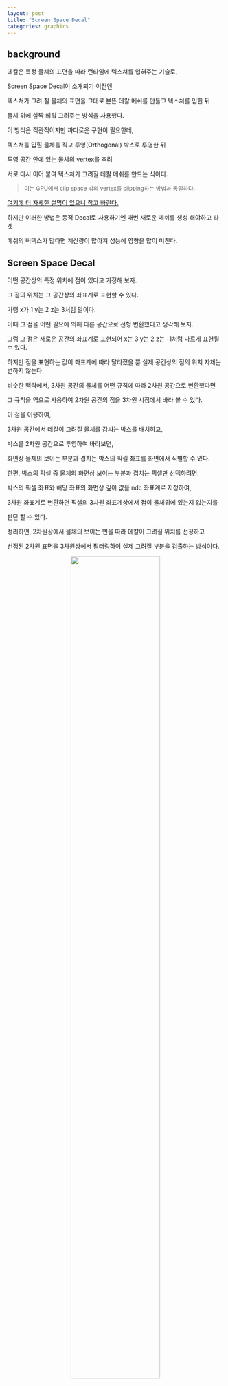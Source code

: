 ```yaml
---
layout: post
title: "Screen Space Decal"
categories: graphics
---
```


## background

데칼은 특정 물체의 표면을 따라 런타임에 텍스쳐를 입혀주는 기술로,

Screen Space Decal이 소개되기 이전엔 

텍스쳐가 그려 질 물체의 표면을 그대로 본뜬 데칼 메쉬를 만들고 텍스쳐를 입힌 뒤

물체 위에 살짝 띄워 그려주는 방식을 사용했다. 

<!-- begin_excerpt -->
이 방식은 직관적이지만 까다로운 구현이 필요한데,

텍스쳐를 입힐 물체를 직교 투영(Orthogonal) 박스로 투영한 뒤

투영 공간 안에 있는 물체의 vertex를 추려

서로 다시 이어 붙여 텍스쳐가 그려질 데칼 메쉬를 만드는 식이다.
<!-- end_excerpt -->
> <font size="2"> 
> 이는 GPU에서 clip space 밖의 vertex를 clipping하는 방법과 동일하다.
> </font>

[여기에 더 자세한 설명이 있으니 참고 바란다.](http://blog.wolfire.com/2009/06/how-to-project-decals/)


하지만 이러한 방법은 동적 Decal로 사용하기엔 매번 새로운 메쉬를 생성 해야하고 타겟 

메쉬의 버텍스가 많다면 계산량이 많아져 성능에 영향을 많이 미친다.

## Screen Space Decal

어떤 공간상의 특정 위치에 점이 있다고 가정해 보자.

그 점의 위치는 그 공간상의 좌표계로 표현할 수 있다. 

가령 x가 1 y는 2 z는 3처럼 말이다. 

이때 그 점을 어떤 필요에 의해 다른 공간으로 선형 변환했다고 생각해 보자.

그럼 그 점은 새로운 공간의 좌표계로 표현되어 x는 3 y는 2 z는 -1처럼 다르게 표현될 수 있다.

하지만 점을 표현하는 값이 좌표계에 따라 달라졌을 뿐 실제 공간상의 점의 위치 자체는 변하지 않는다.
  
비슷한 맥락에서, 3차원 공간의 물체를 어떤 규칙에 따라 2차원 공간으로 변환했다면

그 규칙을 역으로 사용하여 2차원 공간의 점을 3차원 시점에서 바라 볼 수 있다.

이 점을 이용하여,

3차원 공간에서 데칼이 그려질 물체를 감싸는 박스를 배치하고,

박스를 2차원 공간으로 투영하여 바라보면,

화면상 물체의 보이는 부분과 겹치는 박스의 픽셀 좌표를 화면에서 식별할 수 있다.

한편, 박스의 픽셀 중 물체의 화면상 보이는 부분과 겹치는 픽셀만 선택하려면,

박스의 픽셀 좌표와 해당 좌표의 화면상 깊이 값을 ndc 좌표계로 지정하여,

3차원 좌표계로 변환하면 픽셀의 3차원 좌표계상에서 점이 물체위에 있는지 없는지를 

판단 할 수 있다.

정리하면, 2차원상에서 물체의 보이는 면을 따라 데칼이 그려질 위치를 선정하고 

선정된 2차원 표면을 3차원상에서 필터링하여 실제 그려질 부분을 검출하는 방식이다.

<figure>
<div style="text-align:center;">
  <img src="{{ site.url }}{{ site.baseurl }}/assets/images/decal0303.png" width="70%">
  <figcaption>Decal 박스의 마름모 점은 scene의 깊이맵 만큼 투영되어 X로 이동 된다.</figcaption>
</div>
</figure>

또한 픽셀의 3차원상 좌표를 박스의 로컬 좌표계로 바꾸면 복잡한 AABB 계산을 대신하여,

픽셀이 박스의 크기를 넘어갔는지 쉽게 판단할 수 있고 더불어 로컬 좌표계상 x와 y는 값은,

그대로 텍스쳐의 uv 좌표로 사용 할 수 있다.

<figure>
<div style="text-align:center;">
  <img src="{{ site.url }}{{ site.baseurl }}/assets/images/decal0303-2.png" width="40%">
  <figcaption>Scene의 깊이로 투영된 Decal 박스의 화면 좌표가 로컬 좌표계로 변환 뒤 <br>Decal 박스 크기를 벗어나면 그리지 않는다. </figcaption>
</div>
</figure>


<figure>
<div style="text-align:center;">
  <img src="{{ site.url }}{{ site.baseurl }}/assets/images/decal0303-3.png" width="30%">
  <figcaption>그릴 영역만 남은 Decal 박스의 pixel은 Decal 박스 로컬 좌표계 x,z축 값을<br> 그대로 uv 좌표계로 변환(+0.5)하여 텍스쳐를 입히면 된다. </figcaption>
</div>
</figure>

<figure>
<div style="text-align:center;">
  <img src="{{ site.url }}{{ site.baseurl }}/assets/images/decal0303-4.png" width="50%">
  <figcaption> 데칼을 지형 표면에 입혔다. </figcaption>
</div>
</figure>

``` hlsl
Shader "Decals/ScreenSpaceOriginal"
{
    Properties
    {
        [NoScaleOffset]
        _MainTex("Texture", 2D) = "white" {}
    }
    SubShader
    {
        Tags { "RenderType" = "Opaque" }

        Pass
        {
            HLSLPROGRAM
            #pragma vertex vert
            #pragma fragment frag
            #pragma multi_compile_fog

            #include "Packages/com.unity.render-pipelines.universal/ShaderLibrary/Core.hlsl"
            #include "Packages/com.unity.render-pipelines.universal/ShaderLibrary/DeclareDepthTexture.hlsl"
            #include "Packages/com.unity.render-pipelines.universal/ShaderLibrary/DeclareNormalsTexture.hlsl"

            struct appdata
            {
                float4 vertex : POSITION;
            };

            struct v2f
            {
                float4 vertex : SV_POSITION;
                float4 fogFactor : TEXCOORD2;
            };

            TEXTURE2D(_MainTex);
            SAMPLER(sampler_MainTex);

            v2f vert(appdata v)
            {
                v2f o;
                o.vertex = mul(UNITY_MATRIX_MVP, v.vertex);
                o.fogFactor = ComputeFogFactor(o.vertex.z);
                return o;
            }

            float3 ComputeWorldPosition(float2 screenUv)
            {
                float depth = SampleSceneDepth(screenUv);
                float4 positionNdc = float4(screenUv * 2.0 - 1.0, depth, 1.0);
                positionNdc.y = -positionNdc.y;
                float4 hpositionWS = mul(UNITY_MATRIX_I_VP, positionNdc);
                return hpositionWS.xyz / hpositionWS.w;
            }

            float4 frag(v2f i) : SV_Target
            {
                float2 screenUv = i.vertex.xy / _ScaledScreenParams.xy;
                float3 worldPosition = ComputeWorldPosition(screenUv);
                float3 localPosition = mul(UNITY_MATRIX_I_M, float4(worldPosition, 1.0)).xyz;
                float3 worldNormal = SampleSceneNormals(screenUv);
                float3 decalDirection = TransformObjectToWorldDir(float3(0,1,0));

                float d = dot(decalDirection, worldNormal);
                clip(d);
                clip(0.5f - abs(localPosition.xyz));

                float2 decalUv = localPosition.xz + 0.5;
                float4 color = SAMPLE_TEXTURE2D(_MainTex, sampler_MainTex, decalUv);

                float normalFading = smoothstep(0, 1, saturate(d));
                color.rgb = MixFog(color.rgb, i.fogFactor) * normalFading;
                return color;
            }
            ENDHLSL
        }
    }
}
```

위 코드는 간단한 SSD 코드로 유니티 shader 코드를 사용해 작성되었다.

좌표 변환 관련을 코드를 살펴보면 우선 `_ScaledScreenParams.xy` 값은 unity의 내장 

변수로 view port 정보를 가지고 있다.

이 값을 사용해 입력으로 들어온 화면 좌표계상 xy 좌표를 스크린 UV 좌표로 변환하여

해당 uv 좌표의 Scene 깊이 값을 가져온 뒤 화면 좌표계의 xy와 scene의 깊이로 clip 

space로의 좌표 변환을 해주는 부분을 볼 수 있다.

그다음 clip space 좌표에 역행렬 UNITY_MATRIX_I_VP를 곱하여

월드 좌표계로 변환 후 역수 값인 w를 역으로 나눠줌으로서 실제 월드 좌표계 값으로 변환을 했다.

이후 월드 좌표계상 픽셀 좌표를 Decal 박스의 로컬 좌표계로 다시 변환하여

로컬 좌표계상 버텍스의 범위인 -0.5, 0.5를 넘으면 버림 처리를 한다.

> <font size="2"> 
>애초에 Decal 박스는 -0.5, 0.5의 범위를 가지는 박스이다.
>실제 월드에 배치하여 사용할 땐 크기를 늘리거나 회전시키는 등 필요에 맞춰 사용하면 된다.
> </font>

또한 변환 된 로컬 좌표계는 -0.5, 0.5의 범위로 uv 좌표 변환하여 텍스처의 색상을 읽을 수 있다.

끝으로 눈에 보이는 텍스쳐는 Decal 박스의 로컬 좌표계 xz 축만 사용하므로 높이 값이 없다. 

즉 로컬 좌표계로 변환된 값은 xz는 같지만 y인 높이 값만 달라

같은 텍스쳐 유닛을 셈플링하여 길게 늘어지는 현상이 발생하게 된다. 

이런 경우 데칼의 투영 방향과 물체 표면의 Normal 방향이 같다면 버림처리를 해준다.





             
